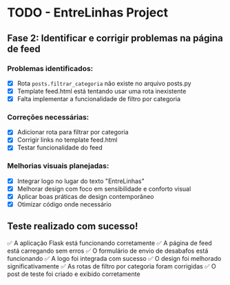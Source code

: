# TODO - EntreLinhas Project

## Fase 2: Identificar e corrigir problemas na página de feed

### Problemas identificados:
- [x] Rota `posts.filtrar_categoria` não existe no arquivo posts.py
- [x] Template feed.html está tentando usar uma rota inexistente
- [x] Falta implementar a funcionalidade de filtro por categoria

### Correções necessárias:
- [x] Adicionar rota para filtrar por categoria
- [x] Corrigir links no template feed.html
- [x] Testar funcionalidade do feed

### Melhorias visuais planejadas:
- [x] Integrar logo no lugar do texto "EntreLinhas"
- [x] Melhorar design com foco em sensibilidade e conforto visual
- [x] Aplicar boas práticas de design contemporâneo
- [x] Otimizar código onde necessário

## Teste realizado com sucesso!

✅ A aplicação Flask está funcionando corretamente
✅ A página de feed está carregando sem erros
✅ O formulário de envio de desabafos está funcionando
✅ A logo foi integrada com sucesso
✅ O design foi melhorado significativamente
✅ As rotas de filtro por categoria foram corrigidas
✅ O post de teste foi criado e exibido corretamente

